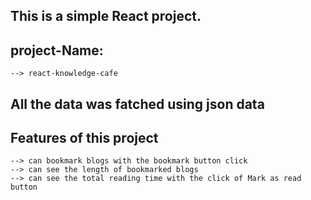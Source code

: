 
## This is a simple React project.

## project-Name:
    --> react-knowledge-cafe

## All the data was fatched using json data

## Features of this project
    --> can bookmark blogs with the bookmark button click
    --> can see the length of bookmarked blogs
    --> can see the total reading time with the click of Mark as read button
